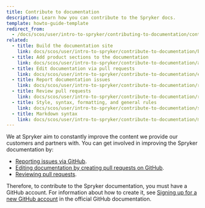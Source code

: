```yaml
---
title: Contribute to documentation
description: Learn how you can contribute to the Spryker docs.
template: howto-guide-template
redirect_from:
  - /docs/scos/user/intro-to-spryker/contributing-to-documentation/contributing-to-documentation.html
related:
  - title: Build the documentation site
    link: docs/scos/user/intro-to-spryker/contribute-to-documentation/build-the-documentation-site.html
  - title: Add product sections to the documentation
    link: docs/scos/user/intro-to-spryker/contribute-to-documentation/add-product-sections-to-the-documentation.html
  - title: Edit documentation via pull requests
    link: docs/scos/user/intro-to-spryker/contribute-to-documentation/edit-documentation-via-pull-requests.html
  - title: Report documentation issues
    link: docs/scos/user/intro-to-spryker/contribute-to-documentation/report-documentation-issues.html
  - title: Review pull requests
    link: docs/scos/user/intro-to-spryker/contribute-to-documentation/review-pull-requests.html
  - title: Style, syntax, formatting, and general rules
    link: docs/scos/user/intro-to-spryker/contribute-to-documentation/style-formatting-general-rules.html
  - title: Markdown syntax
    link: docs/scos/user/intro-to-spryker/contribute-to-documentation/markdown-syntax.html
---
```


We at Spryker aim to constantly improve the content we provide our customers and partners with. You can get involved in improving the Spryker documentation by:

* [Reporting issues via GitHub](/docs/scos/user/intro-to-spryker/contribute-to-documentation/report-documentation-issues.html).
* [Editing documentation by creating pull requests on GitHub](/docs/scos/user/intro-to-spryker/contribute-to-documentation/edit-documentation-via-pull-requests.html).
* [Reviewing pull requests](/docs/scos/user/intro-to-spryker/contribute-to-documentation/review-pull-requests.html).

Therefore, to contribute to the Spryker documentation, you must have a GitHub account. For information about how to create it, see [Signing up for a new GitHub account](https://docs.github.com/en/get-started/signing-up-for-github/signing-up-for-a-new-github-account) in the official GitHub documentation.